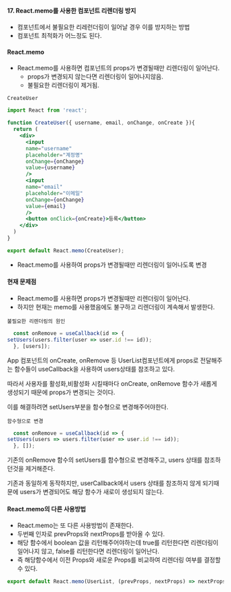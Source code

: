 
#### 17. React.memo를 사용한 컴포넌트 리렌더링 방지
- 컴포넌트에서 불필요한 리레런더링이 일어날 경우 이를 방지하는 방법
- 컴포넌트 최적화가 어느정도 된다.

#### React.memo
- React.memo를 사용하면 컴포넌트의 props가 변경될때만 리렌더링이 일어난다. 
  - props가 변경되지 않는다면 리렌더링이 일어나지않음.
  - 불필요한 리렌더링이 제거됨.

`CreateUser`
```jsx
import React from 'react';

function CreateUser({ username, email, onChange, onCreate }){
  return (
    <div>
      <input 
      name="username"  
      placeholder="계정명"
      onChange={onChange}
      value={username}
      />
      <input 
      name="email"  
      placeholder="이메일"
      onChange={onChange}
      value={email}
      />
      <button onClick={onCreate}>등록</button>
    </div>
  )
}

export default React.memo(CreateUser);

```
- React.memo를 사용하여 props가 변경될때만 리렌더링이 일어나도록 변경

#### 현재 문제점
- React.memo를 사용하면 props가 변경될때만 리렌더링이 일어난다.
- 하지만 현재는 memo를 사용했음에도 불구하고 리렌더링이 계속해서 발생한다.

`불필요한 리렌더링의 원인`
```jsx
  const onRemove = useCallback(id => {
setUsers(users.filter(user => user.id !== id));
  }, [users]);

```
App 컴포넌트의 onCreate, onRemove 등 UserList컴포넌트에게 props로 전달해주는 함수들이 useCallback을 사용하여 users상태를 참조하고 있다. 

따라서 사용자를 활성화,비활성화 시킬때마다 onCreate, onRemove 함수가 새롭게 생성되기 때문에 props가 변경되는 것이다.

이를 해결하려면 setUsers부분을 함수형으로 변경해주어야한다.

`함수형으로 변경`
```jsx
  const onRemove = useCallback(id => {
setUsers(users => users.filter(user => user.id !== id));
  }, []);

```
기존의 onRemove 함수의 setUsers를 함수형으로 변경해주고, users 상태를 참조하던것을 제거해준다.

기존과 동일하게 동작하지만, userCallback에서 users 상태를 참조하지 않게 되기때문에 users가 변경되어도 해당 함수가 새로이 생성되지 않는다.

#### React.memo의 다른 사용방법
- React.memo는 또 다른 사용방법이 존재한다.
- 두번째 인자로 prevProps와 nextProps를 받아올 수 있다.
- 해당 함수에서 boolean 값을 리턴해주어야하는데 true를 리턴한다면 리렌더링이 일어나지 않고, false를 리턴한다면 리렌더링이 일어난다.
- 즉 해당함수에서 이전 Props와 새로운 Props를 비교하여 리렌더링 여부를 결정할 수 있다.

```jsx
export default React.memo(UserList, (prevProps, nextProps) => nextProps.users === prevProps.users);
```
